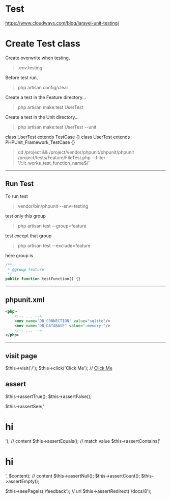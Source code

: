 # Test
https://www.cloudways.com/blog/laravel-unit-testing/
# Create Test class

Create overwrite when testing,
> .env.testing

Before test run,
> php artisan config/clear

Create a test in the Feature directory...
> php artisan make:test UserTest

Create a test in the Unit directory...
> php artisan make:test UserTest --unit

class UserTest extends TestCase {}
class UserTest extends PHPUnit_Framework_TestCase {}

> cd /project  && /project/vendor/phpunit/phpunit/phpunit /project/tests/Feature/FileTest.php --filter '/::it_works_test_function_name$/'

---

## Run Test

To run test
> vendor/bin/phpunit --env=testing

test only this group
> php artisan test --group=feature

test except that group
> php artisan test --exclude=feature

here group is
```php
/**
 * @group feature
 */
public function testFunction() {}
```

---

## phpunit.xml
```xml
<php>
    <!-- ... -->
    <env name="DB_CONNECTION" value="sqlite"/>
    <env name="DB_DATABASE" value=":memory:"/>
    <!-- ... -->
</php>
```

---

## visit page
$this->visit('/');
$this->click('Click Me'); // <a href="#">Click Me</a>

## assert
$this->assertTrue();
$this->assertFalse();

$this->assertSee('<h1>hi</h1>'); // content
$this->assertEquals(); // match value
$this->assertContains('<h1>hi</h1>', $content); // content
$this->assertNull();
$this->assertCount();
$this->assertEmpty();

$this->seePageIs('/feedback'); // url
$this->assertRedirect('/docs/8');

